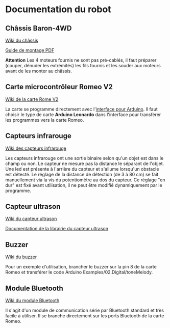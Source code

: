Documentation du robot
=

Châssis Baron-4WD
-

[Wiki du châssis](http://www.dfrobot.com/wiki/index.php?title=NEW_A4WD_Mobile_Robot_with_encoder_%28SKU:ROB0025%29)

[Guide de montage PDF](http://www.dfrobot.com/image/data/ROB0025/ROB0025-Instruction%20Mannual%20V2.0.pdf)

**Attention**  Les 4 moteurs fournis ne sont pas pré-cablés, il faut préparer
  (couper, dénuder les extrémités) les fils fournis et les souder aux
  moteurs avant de les monter au châssis.

Carte microcontrôleur Romeo V2
-

[Wiki de la carte Rome V2](http://www.dfrobot.com/wiki/index.php/Romeo_V2-All_in_one_Controller_%28R3%29_%28SKU:DFR0225%29)

La carte se programme directement avec l'[interface pour Arduino](http://arduino.cc/en/Main/Software). Il
faut choisir le type de carte **Arduino Leonardo** dans l'interface pour transférer les
programmes vers la carte Romeo.

Capteurs infrarouge
-

[Wiki des capteurs infrarouge](http://www.dfrobot.com/wiki/index.php?title=Adjustable_Infrared_Sensor_Switch_%28SKU:SEN0019%29)

Les capteurs infrarouge ont une sortie binaire selon qu'un objet est dans le champ ou
non. Le capteur ne mesure pas la distance le séparant de l'objet. Une led est présente à l'arrière du capteur et s'allume
lorsqu'un obstacle est détecté. Le réglage de la distance de détection
(de 3 à 80 cm) se fait manuellement via la vis du potentiomètre au dos
du capteur. Ce réglage "en dur" est fixé avant utilisation, il ne peut être
modifié dynamiquement par le programme.

Capteur ultrason
-

[Wiki du capteur ultrason](http://www.dfrobot.com/wiki/index.php?title=URM37_V3.2_Ultrasonic_Sensor_%28SKU:SEN0001%29)

[Documentation de la librairie du capteur ultrason](http://milesburton.com/URM37_Ultrasonic_Distance_Measurement_Library)

Buzzer
-

[Wiki du buzzer](http://www.dfrobot.com/wiki/index.php?title=Digital_Buzzer_Module_%28SKU:_DFR0032%29)

Pour un exemple d'utilisation, brancher le buzzer sur la pin 8 de la
carte Romeo et transférer le code Arduino
Examples/02.Digital/toneMelody.

Module Bluetooth
-

[Wiki du module Bluetooth](http://www.dfrobot.com/wiki/index.php?title=DF-BluetoothV3_Bluetooth_module_%28SKU:TEL0026%29)

Il s'agit d'un module de communication série par Bluetooth standard et
très facile à utiliser. Il se
branche directement sur les ports Bluetooth de la carte Romeo.
